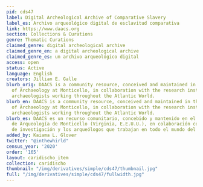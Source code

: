 ```yaml
---
pid: cds47
label: Digital Archeological Archive of Comparative Slavery
label_es: Archivo arqueológico digital de esclavitud comparativa
link: https://www.daacs.org
section: Collections & Curations
genre: Thematic Curations
claimed_genre: digital archeological archive
claimed_genre_en: a digital archeological archive
claimed_genre_es: un archivo arqueológico digital
access: open
status: Active
language: English
creators: Jillian E. Galle
blurb_orig: DAACS is a community resource, conceived and maintained in the Department
  of Archaeology at Monticello, in collaboration with the research institutions and
  archaeologists working throughout the Atlantic World.
blurb_en: DAACS is a community resource, conceived and maintained in the Department
  of Archaeology at Monticello, in collaboration with the research institutions and
  archaeologists working throughout the Atlantic World.
blurb_es: DAACS es un recurso comunitario, concebido y mantenido en el Departamento
  de Arqueología de Monticello (Virginia, E.E.U.U.), en colaboración con las instituciones
  de investigación y los arqueólogos que trabajan en todo el mundo del Atlántico.
added_by: Kaiama L. Glover
twitter: "@inthewhirld"
census_year: '2020'
order: '165'
layout: caridischo_item
collection: caridischo
thumbnail: "/img/derivatives/simple/cds47/thumbnail.jpg"
full: "/img/derivatives/simple/cds47/fullwidth.jpg"
---
```

